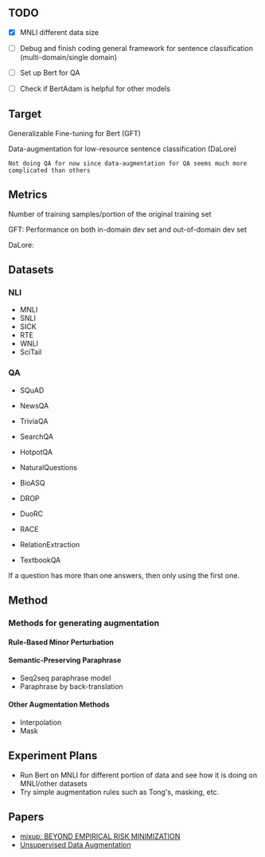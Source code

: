 ## TODO
- [x] MNLI different data size
- [ ] Debug and finish coding general framework for sentence classification (multi-domain/single domain)
- [ ] Set up Bert for QA
- [ ] Check if BertAdam is helpful for other models



## Target
Generalizable Fine-tuning for Bert  (GFT)


Data-augmentation for low-resource sentence classification (DaLore)
    
    Not doing QA for now since data-augmentation for QA seems much more complicated than others

## Metrics
Number of training samples/portion of the original training set

GFT: Performance on both in-domain dev set and out-of-domain dev set

DaLore: 


## Datasets
### NLI

* MNLI
* SNLI
* SICK
* RTE
* WNLI
* SciTail

### QA
* SQuAD
* NewsQA
* TriviaQA
* SearchQA
* HotpotQA
* NaturalQuestions

* BioASQ
* DROP
* DuoRC
* RACE
* RelationExtraction
* TextbookQA

If a question has more than one answers, then only using the first one.

## Method
### Methods for generating augmentation
#### Rule-Based Minor Perturbation

#### Semantic-Preserving Paraphrase
* Seq2seq paraphrase model
* Paraphrase by back-translation

#### Other Augmentation Methods
* Interpolation
* Mask




## Experiment Plans
* Run Bert on MNLI for different portion of data and see how it is doing on MNLI/other datasets
* Try simple augmentation rules such as Tong's, masking, etc.



## Papers
* [mixup: BEYOND EMPIRICAL RISK MINIMIZATION](https://arxiv.org/pdf/1710.09412.pdf)
* [Unsupervised Data Augmentation](https://arxiv.org/pdf/1904.12848.pdf)